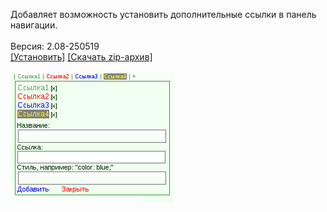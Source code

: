 Добавляет возможность установить дополнительные ссылки в панель навигации.
<br>
<br>
Версия: 2.08-250519
<br>
[[Установить]](https://raw.githubusercontent.com/MyRequiem/comfortablePlayingInGW/master/separatedScripts/AdditionForNavigationBar/additionForNavigationBar.user.js) [[Скачать zip-архив]](https://raw.githubusercontent.com/MyRequiem/comfortablePlayingInGW/master/separatedScripts/AdditionForNavigationBar/additionForNavigationBar.user.js.zip)
<br>
<br>
![AdditionForNavigationBar](https://raw.githubusercontent.com/MyRequiem/comfortablePlayingInGW/master/imgs/AdditionForNavigationBar/screen.png)
<br>
